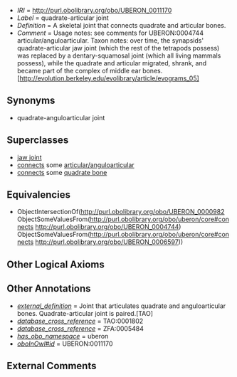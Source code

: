  * *IRI* = http://purl.obolibrary.org/obo/UBERON_0011170
 * *Label* = quadrate-articular joint
 * *Definition* = A skeletal joint that connects quadrate and articular bones.
 * *Comment* = Usage notes: see comments for UBERON:0004744 articular/anguloarticular.  Taxon notes: over time, the synapsids' quadrate-articular jaw joint (which the rest of the tetrapods possess) was replaced by a dentary-squamosal joint (which all living mammals possess), while the quadrate and articular migrated, shrank, and became part of the complex of middle ear bones.[http://evolution.berkeley.edu/evolibrary/article/evograms_05]

## Synonyms

 * quadrate-anguloarticular joint

## Superclasses

 * [jaw joint](../../UBERON/71/UBERON_0011171.md)
 * [connects](../../ts/core#connects.md) some [articular/anguloarticular](../../UBERON/44/UBERON_0004744.md)
 * [connects](../../ts/core#connects.md) some [quadrate bone](../../UBERON/97/UBERON_0006597.md)

## Equivalencies

 * ObjectIntersectionOf(<http://purl.obolibrary.org/obo/UBERON_0000982> ObjectSomeValuesFrom(<http://purl.obolibrary.org/obo/uberon/core#connects> <http://purl.obolibrary.org/obo/UBERON_0004744>) ObjectSomeValuesFrom(<http://purl.obolibrary.org/obo/uberon/core#connects> <http://purl.obolibrary.org/obo/UBERON_0006597>))

## Other Logical Axioms


## Other Annotations

 * *[external_definition](../../UBPROP/01/UBPROP_0000001.md)* = Joint that articulates quadrate and anguloarticular bones. Quadrate-articular joint is paired.[TAO]
 * *[database_cross_reference](../../ef/oboInOwl#hasDbXref.md)* = TAO:0001802
 * *[database_cross_reference](../../ef/oboInOwl#hasDbXref.md)* = ZFA:0005484
 * *[has_obo_namespace](../../ce/oboInOwl#hasOBONamespace.md)* = uberon
 * *[oboInOwl#id](../../id/oboInOwl#id.md)* = UBERON:0011170

## External Comments

